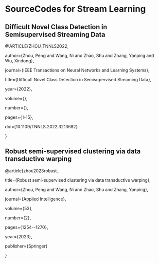 # SourceCodes for Stream Learning


## Difficult Novel Class Detection in Semisupervised Streaming Data
@ARTICLE{ZHOU_TNNLS2022, 

   author={Zhou, Peng and Wang, Ni and Zhao, Shu and Zhang, Yanping and Wu, Xindong},
   
   journal={IEEE Transactions on Neural Networks and Learning Systems}, 
   
   title={Difficult Novel Class Detection in Semisupervised Streaming Data}, 
   
   year={2022}, 
   
   volume={}, 
   
   number={}, 
   
   pages={1-15},  
   
   doi={10.1109/TNNLS.2022.3213682} 
   
}

## Robust semi-supervised clustering via data transductive warping

@article{zhou2023robust,

  title={Robust semi-supervised clustering via data transductive warping},
  
  author={Zhou, Peng and Wang, Ni and Zhao, Shu and Zhang, Yanping},
  
  journal={Applied Intelligence},
  
  volume={53},
  
  number={2},
  
  pages={1254--1270},
  
  year={2023},
  
  publisher={Springer}
  
}
